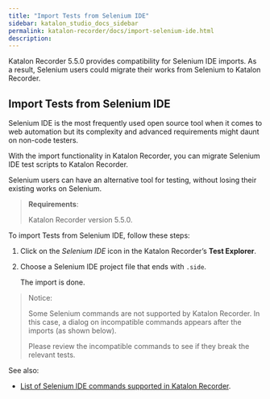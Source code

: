 ```yaml
---
title: "Import Tests from Selenium IDE"
sidebar: katalon_studio_docs_sidebar
permalink: katalon-recorder/docs/import-selenium-ide.html
description:
---
```


Katalon Recorder 5.5.0 provides compatibility for Selenium IDE imports. As a result, Selenium users could migrate their works from Selenium to Katalon Recorder.

## Import Tests from Selenium IDE

Selenium IDE is the most frequently used open source tool when it comes to web automation but its complexity and advanced requirements might daunt on non-code testers.

With the import functionality in Katalon Recorder, you can migrate Selenium IDE test scripts to Katalon Recorder.

Selenium users can have an alternative tool for testing, without losing their existing works on Selenium.

> **Requirements**:
>
> Katalon Recorder version 5.5.0.

To import Tests from Selenium IDE, follow these steps:

1. Click on the *Selenium IDE* icon in the Katalon Recorder’s **Test Explorer**.

2. Choose a Selenium IDE project file that ends with `.side`.
    
    The import is done.

> Notice:
>
> Some Selenium commands are not supported by Katalon Recorder. In this case, a dialog on incompatible commands appears after the imports (as shown below).
>
> Please review the incompatible commands to see if they break the relevant tests.

See also:
* [List of Selenium IDE commands supported in Katalon Recorder](https://docs.katalon.com/katalon-recorder/docs/side-kr-command-compatibility.html).
